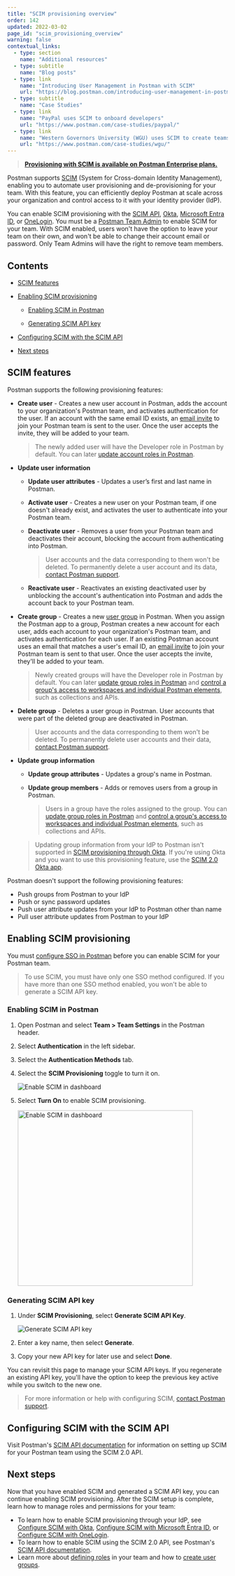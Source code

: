 ```yaml
---
title: "SCIM provisioning overview"
order: 142
updated: 2022-03-02
page_id: "scim_provisioning_overview"
warning: false
contextual_links:
  - type: section
    name: "Additional resources"
  - type: subtitle
    name: "Blog posts"
  - type: link
    name: "Introducing User Management in Postman with SCIM"
    url: "https://blog.postman.com/introducing-user-management-in-postman-with-scim/"
  - type: subtitle
    name: "Case Studies"
  - type: link
    name: "PayPal uses SCIM to onboard developers"
    url: "https://www.postman.com/case-studies/paypal/"
  - type: link
    name: "Western Governors University (WGU) uses SCIM to create teams"
    url: "https://www.postman.com/case-studies/wgu/"
---
```


> **[Provisioning with SCIM is available on Postman Enterprise plans.](https://www.postman.com/pricing)**

Postman supports [SCIM](https://datatracker.ietf.org/doc/html/rfc7642) (System for Cross-domain Identity Management), enabling you to automate user provisioning and de-provisioning for your team. With this feature, you can efficiently deploy Postman at scale across your organization and control access to it with your identity provider (IdP).

You can enable SCIM provisioning with the [SCIM API](#configuring-scim-with-the-scim-api), [Okta](/docs/administration/scim-provisioning/configuring-scim-with-okta/), [Microsoft Entra ID](/docs/administration/scim-provisioning/configuring-scim-with-azure-ad/), or [OneLogin](/docs/administration/scim-provisioning/configuring-scim-with-onelogin/). You must be a [Postman Team Admin](/docs/collaborating-in-postman/roles-and-permissions/#team-roles) to enable SCIM for your team. With SCIM enabled, users won't have the option to leave your team on their own, and won't be able to change their account email or password. Only Team Admins will have the right to remove team members.

## Contents

* [SCIM features](#scim-features)

* [Enabling SCIM provisioning](#enabling-scim-provisioning)

    * [Enabling SCIM in Postman](#enabling-scim-in-postman)

    * [Generating SCIM API key](#generating-scim-api-key)

* [Configuring SCIM with the SCIM API](#configuring-scim-with-the-scim-api)

* [Next steps](#next-steps)

## SCIM features

Postman supports the following provisioning features:

* **Create user** - Creates a new user account in Postman, adds the account to your organization's Postman team, and activates authentication for the user. If an account with the same email ID exists, an [email invite](/docs/administration/managing-your-team/managing-your-team/#inviting-users) to join your Postman team is sent to the user. Once the user accepts the invite, they will be added to your team.

    > The newly added user will have the Developer role in Postman by default. You can later [update account roles in Postman](/docs/administration/managing-your-team/managing-your-team/#managing-team-roles).

* **Update user information**

    * **Update user attributes** - Updates a user’s first and last name in Postman.

    * **Activate user** - Creates a new user on your Postman team, if one doesn't already exist, and activates the user to authenticate into your Postman team.

    * **Deactivate user** - Removes a user from your Postman team and deactivates their account, blocking the account from authenticating into Postman.

        > User accounts and the data corresponding to them won't be deleted. To permanently delete a user account and its data, [contact Postman support](https://www.postman.com/support/).

    * **Reactivate user** - Reactivates an existing deactivated user by unblocking the account's authentication into Postman and adds the account back to your Postman team.

* **Create group** - Creates a new [user group](/docs/collaborating-in-postman/user-groups/) in Postman. When you assign the Postman app to a group, Postman creates a new account for each user, adds each account to your organization's Postman team, and activates authentication for each user. If an existing Postman account uses an email that matches a user's email ID, an [email invite](/docs/administration/managing-your-team/managing-your-team/#inviting-users) to join your Postman team is sent to that user. Once the user accepts the invite, they'll be added to your team.

    > Newly created groups will have the Developer role in Postman by default. You can later [update group roles in Postman](/docs/collaborating-in-postman/user-groups/#editing-team-roles-for-a-group) and [control a group's access to workspaces and individual Postman elements](/docs/collaborating-in-postman/user-groups/#managing-roles-on-workspaces-and-postman-elements), such as collections and APIs.

* **Delete group** - Deletes a user group in Postman. User accounts that were part of the deleted group are deactivated in Postman.

    > User accounts and the data corresponding to them won't be deleted. To permanently delete user accounts and their data, [contact Postman support](https://www.postman.com/support/).

* **Update group information**

    * **Update group attributes** - Updates a group's name in Postman.

    * **Update group members** - Adds or removes users from a group in Postman.

        > Users in a group have the roles assigned to the group. You can [update group roles in Postman](/docs/collaborating-in-postman/user-groups/#editing-team-roles-for-a-group) and [control a group's access to workspaces and individual Postman elements](/docs/collaborating-in-postman/user-groups/#managing-roles-on-workspaces-and-postman-elements), such as collections and APIs.

    > Updating group information from your IdP to Postman isn't supported in [SCIM provisioning through Okta](http://localhost:8000/docs/administration/scim-provisioning/configuring-scim-with-okta/). If you're using Okta and you want to use this provisioning feature, use the [SCIM 2.0 Okta app](https://www.okta.com/integrations/scim-2-0-test-app-header-auth/).

Postman doesn't support the following provisioning features:

* Push groups from Postman to your IdP
* Push or sync password updates
* Push user attribute updates from your IdP to Postman other than name
* Pull user attribute updates from Postman to your IdP

## Enabling SCIM provisioning

You must [configure SSO in Postman](/docs/administration/sso/admin-sso/) before you can enable SCIM for your Postman team.

> To use SCIM, you must have only one SSO method configured. If you have more than one SSO method enabled, you won't be able to generate a SCIM API key.

### Enabling SCIM in Postman

1. Open Postman and select **Team > Team Settings** in the Postman header.
1. Select **Authentication** in the left sidebar.
1. Select the **Authentication Methods** tab.
1. Select the **SCIM Provisioning** toggle to turn it on.

    <img alt="Enable SCIM in dashboard" src="https://assets.postman.com/postman-docs/v10/auth-enable-scim-v10-19.jpg"/>

1. Select **Turn On** to enable SCIM provisioning.

    <img alt="Enable SCIM in dashboard" src="https://assets.postman.com/postman-docs/v10/turn-on-scim-provisioning-v10-19.jpg" width="400px"/>

### Generating SCIM API key

1. Under **SCIM Provisioning**, select **Generate SCIM API Key**.

    <img alt="Generate SCIM API key" src="https://assets.postman.com/postman-docs/v10/generate-scim-api-key-v10-19.jpg"/>

1. Enter a key name, then select **Generate**.
1. Copy your new API key for later use and select **Done**.

You can revisit this page to manage your SCIM API keys. If you regenerate an existing API key, you'll have the option to keep the previous key active while you switch to the new one.

> For more information or help with configuring SCIM, [contact Postman support](https://www.postman.com/support/).

## Configuring SCIM with the SCIM API

Visit Postman's [SCIM API documentation](https://www.postman.com/postman/workspace/scim/documentation/6248949-de4a96e2-9ebf-426f-bc55-4c5f2de51ab2) for information on setting up SCIM for your Postman team using the SCIM 2.0 API.

## Next steps

Now that you have enabled SCIM and generated a SCIM API key, you can continue enabling SCIM provisioning. After the SCIM setup is complete, learn how to manage roles and permissions for your team:

* To learn how to enable SCIM provisioning through your IdP, see [Configure SCIM with Okta](/docs/administration/scim-provisioning/configuring-scim-with-okta/), [Configure SCIM with Microsoft Entra ID](/docs/administration/scim-provisioning/configuring-scim-with-azure-ad/), or [Configure SCIM with OneLogin](/docs/administration/scim-provisioning/configuring-scim-with-onelogin/).
* To learn how to enable SCIM using the SCIM 2.0 API, see Postman's [SCIM API documentation](https://www.postman.com/postman/workspace/scim/documentation/6248949-de4a96e2-9ebf-426f-bc55-4c5f2de51ab2).
* Learn more about [defining roles](/docs/collaborating-in-postman/roles-and-permissions/) in your team and how to [create user groups](/docs/collaborating-in-postman/user-groups/#creating-a-group).

